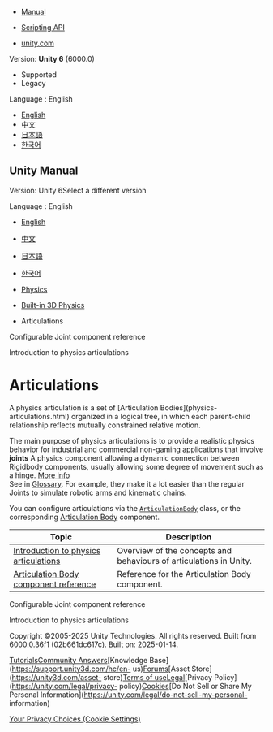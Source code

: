 [](https://docs.unity3d.com)

  * [Manual](../Manual/index.html)
  * [Scripting API](../ScriptReference/index.html)

  * [unity.com](https://unity.com/)

Version: **Unity 6** (6000.0)

  * Supported
  * Legacy

Language : English

  * [English](/Manual/articulations-section.html)
  * [中文](/cn/current/Manual/articulations-section.html)
  * [日本語](/ja/current/Manual/articulations-section.html)
  * [한국어](/kr/current/Manual/articulations-section.html)

[](https://docs.unity3d.com)

## Unity Manual

Version: Unity 6Select a different version

Language : English

  * [English](/Manual/articulations-section.html)
  * [中文](/cn/current/Manual/articulations-section.html)
  * [日本語](/ja/current/Manual/articulations-section.html)
  * [한국어](/kr/current/Manual/articulations-section.html)

  * [Physics](PhysicsSection.html)
  * [Built-in 3D Physics](PhysicsOverview.html)
  * Articulations

[](class-ConfigurableJoint.html)

Configurable Joint component reference

[](physics-articulations.html)

Introduction to physics articulations

# Articulations

A physics articulation is a set of [Articulation Bodies](physics-
articulations.html) organized in a logical tree, in which each parent-child
relationship reflects mutually constrained relative motion.

The main purpose of physics articulations is to provide a realistic physics
behavior for industrial and commercial non-gaming applications that involve
**joints** A physics component allowing a dynamic connection between Rigidbody
components, usually allowing some degree of movement such as a hinge. [More
info](Joints.html)  
See in [Glossary](Glossary.html#joint). For example, they make it a lot easier
than the regular Joints to simulate robotic arms and kinematic chains.

You can configure articulations via the
[`ArticulationBody`](../ScriptReference/ArticulationBody.html) class, or the
corresponding [Articulation Body](class-ArticulationBody.html) component.

**Topic** | **Description**  
---|---  
[Introduction to physics articulations](physics-articulations.html) | Overview of the concepts and behaviours of articulations in Unity.  
[Articulation Body component reference](class-ArticulationBody.html) | Reference for the Articulation Body component.  
  
[](class-ConfigurableJoint.html)

Configurable Joint component reference

[](physics-articulations.html)

Introduction to physics articulations

Copyright ©2005-2025 Unity Technologies. All rights reserved. Built from
6000.0.36f1 (02b661dc617c). Built on: 2025-01-14.

[Tutorials](https://learn.unity.com/)[Community
Answers](https://answers.unity3d.com)[Knowledge
Base](https://support.unity3d.com/hc/en-
us)[Forums](https://forum.unity3d.com)[Asset Store](https://unity3d.com/asset-
store)[Terms of
use](https://docs.unity3d.com/Manual/TermsOfUse.html)[Legal](https://unity.com/legal)[Privacy
Policy](https://unity.com/legal/privacy-
policy)[Cookies](https://unity.com/legal/cookie-policy)[Do Not Sell or Share
My Personal Information](https://unity.com/legal/do-not-sell-my-personal-
information)

[Your Privacy Choices (Cookie Settings)](javascript:void\(0\);)

